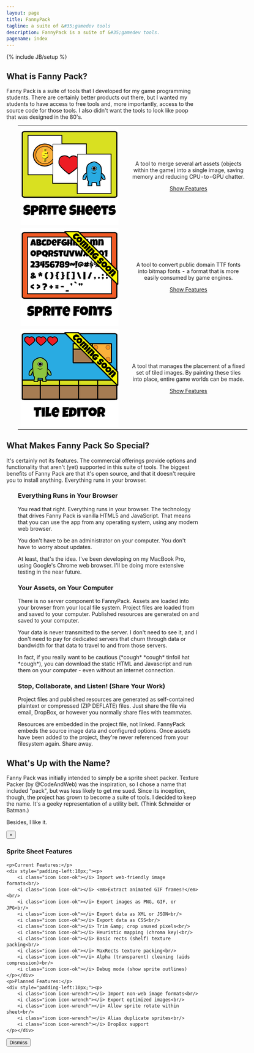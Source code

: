 ```yaml
---
layout: page
title: FannyPack
tagline: a suite of &#35;gamedev tools
description: FannyPack is a suite of &#35;gamedev tools.
pagename: index
---
```

{% include JB/setup %}

## What is Fanny Pack?

Fanny Pack is a suite of tools that I developed for my game programming students. There are certainly 
better products out there, but I wanted my students to have access to free tools and, more importantly, 
access to the source code for those tools. I also didn't want the tools to look like poop that was 
designed in the 80's.

<table border="0" cellpadding="0" cellspacing="0" style="width:600px; margin-left:30px;">
	<tr>
		<td style="width:300px;">
			<img src="assets/img/index/iconSpriteSheets.png" alt="Sprite Sheets"/>
		</td>
		<td style="text-align:center; white-space:nowrap;">
			<p>A tool to merge several art assets (objects <br/>
			   within the game) into a single image, saving <br/>
			   memory and reducing CPU-to-GPU chatter.
			</p>
			<p><a href="#popupFeatureSheets" role="button" data-toggle="modal" class="btn btn-primary">Show Features</a></p>
		</td>
	</tr><tr>
		<td style="width:300px;">
			<img src="assets/img/index/iconSpriteFonts.png" alt="Sprite Sheets"/>
		</td>
		<td style="text-align:center; white-space:nowrap;">
			<p>A tool to convert public domain TTF fonts <br/>
			   into bitmap fonts - a format that is more <br/>
			   easily consumed by game engines.
			</p>
			<p><a id="cmdShowFeaturesFonts" href="#null" class="btn btn-default disabled">Show Features</a></p>
		</td>
	</tr><tr>
		<td style="width:300px;">
			<img src="assets/img/index/iconTileEditor.png" alt="Sprite Sheets"/>
		</td>
		<td style="text-align:center; white-space:nowrap;">
			<p>A tool that manages the placement of a fixed <br/>
			   set of tiled images. By painting these tiles <br/>
			   into place, entire game worlds can be made.
			</p>
			<p><a id="cmdShowFeaturesTileEditor" href="#null" class="btn btn-default disabled">Show Features</a></p>
		</td>
	</tr>
</table>

## What Makes Fanny Pack So Special?

It's certainly not its features. The commercial offerings provide options and functionality that 
aren't (yet) supported in this suite of tools. The biggest benefits of Fanny Pack are that it's 
open source, and that it doesn't require you to install anything. Everything runs in your browser.

<div style="margin-left:30px;">

<h3>Everything Runs in Your Browser</h3>

<p>You read that right. Everything runs in your browser. The technology that drives Fanny Pack is 
vanilla HTML5 and JavaScript. That means that you can use the app from any operating system, 
using any modern web browser.</p>

<p>You don't have to be an administrator on your computer. You don't have to worry about updates.</p>

<p>At least, that's the idea. I've been developing on my MacBook Pro, using Google's Chrome web 
browser. I'll be doing more extensive testing in the near future.</p>

<h3>Your Assets, on Your Computer</h3>

<p>There is no server component to FannyPack. Assets are loaded into your browser from your local
file system. Project files are loaded from and saved to your computer. Published resources are
generated on and saved to your computer.</p>

<p>Your data is never transmitted to the server. I don't need to see it, and I don't need to pay
for dedicated servers that churn through data or bandwidth for that data to travel to and from 
those servers.</p>

<p>In fact, if you really want to be cautious (*cough* *cough* tinfoil hat *cough*), you
can download the static HTML and Javascript and run them on your computer - even without an
internet connection.</p>

<h3>Stop, Collaborate, and Listen! (Share Your Work)</h3>

<p>Project files and published resources are generated as self-contained plaintext or compressed 
(ZIP DEFLATE) files. Just share the file via email, DropBox, or however you normally 
share files with teammates.</p>

<p>Resources are embedded in the project file, not linked. FannyPack embeds the source image 
data and configured options. Once assets have been added to the project, they're never 
referenced from your filesystem again. Share away.</p>

</div>

## What's Up with the Name?

Fanny Pack was initially intended to simply be a sprite sheet packer. Texture Packer (by @CodeAndWeb) 
was the inspiration, so I chose a name that included "pack", but was less likely to get me sued. 
Since its inception, though, the project has grown to become a suite of tools. I decided to keep the 
name. It's a geeky representation of a utility belt. (Think Schneider or Batman.) 

Besides, I like it.

<div id="popupFeatureSheets" class="modal hide fade" tabindex="-1" role="dialog" aria-labelledby="popupAboutLabel" aria-hidden="true">
  <div class="modal-header">
	<button type="button" class="close" data-dismiss="modal" aria-hidden="true">×</button>
	<h3 id="popupAboutLabel">Sprite Sheet Features</h3>
  </div>
  <div class="modal-body">
  	
	<p>Current Features:</p>
	<div style="padding-left:10px;"><p>
		<i class="icon icon-ok"></i> Import web-friendly image formats<br/>
		<i class="icon icon-ok"></i> <em>Extract animated GIF frames!</em><br/>
		<i class="icon icon-ok"></i> Export images as PNG, GIF, or JPG<br/>
		<i class="icon icon-ok"></i> Export data as XML or JSON<br/>
		<i class="icon icon-ok"></i> Export data as CSS<br/>
		<i class="icon icon-ok"></i> Trim &amp; crop unused pixels<br/>
		<i class="icon icon-ok"></i> Heuristic mapping (chroma key)<br/>
		<i class="icon icon-ok"></i> Basic rects (shelf) texture packing<br/>
		<i class="icon icon-ok"></i> MaxRects texture packing<br/>
		<i class="icon icon-ok"></i> Alpha (transparent) cleaning (aids compression)<br/>
		<i class="icon icon-ok"></i> Debug mode (show sprite outlines)
	</p></div>
	<p>Planned Features:</p>
	<div style="padding-left:10px;"><p>
		<i class="icon icon-wrench"></i> Import non-web image formats<br/>
		<i class="icon icon-wrench"></i> Export optimized images<br/>
		<i class="icon icon-wrench"></i> Allow sprite rotate within sheet<br/>
		<i class="icon icon-wrench"></i> Alias duplicate sprites<br/>
		<i class="icon icon-wrench"></i> DropBox support
	</p></div>
	
  </div>
  <div class="modal-footer">
	<button class="btn" data-dismiss="modal" aria-hidden="true">Dismiss</button>
  </div>
</div>		
